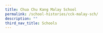```yaml
---
title: Chua Chu Kang Malay School
permalink: /school-histories/cck-malay-sch/
description: ""
third_nav_title: Schools
---
```


